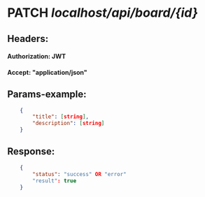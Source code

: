 # PATCH *localhost/api/board/{id}*
## **Headers:**
#### Authorization: JWT
#### Accept: "application/json"

## **Params-example:**
``` json
    {
        "title": [string],
        "description": [string]
    }
```

## **Response:**
``` json
    {
        "status": "success" OR "error"
        "result": true
    }
```